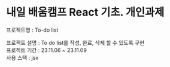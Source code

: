 # 내일 배움캠프 React 기초. 개인과제 

프로젝트명 : To-do list

프로젝트 설명 : To do list를 작성, 완료, 삭제 할 수 있도록 구현 <br/>
프로젝트 기간 : 23.11.06 ~ 23.11.09<br/>
사용 스택 : jsx
